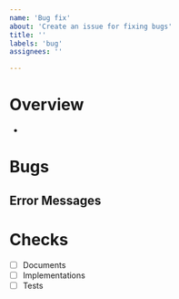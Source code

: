 ```yaml
---
name: 'Bug fix'
about: 'Create an issue for fixing bugs'
title: ''
labels: 'bug'
assignees: ''

---
```


# Overview
- 

# Bugs

## Error Messages

# Checks
- [ ] Documents
- [ ] Implementations
- [ ] Tests
